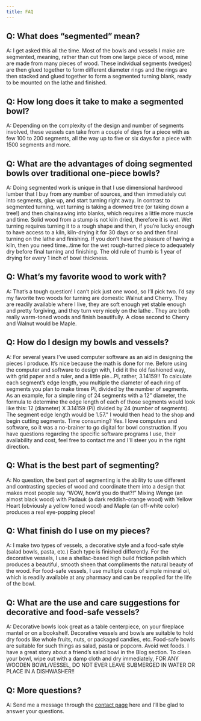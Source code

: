 ```yaml
---
title: FAQ
---
```

## Q: What does “segmented” mean?

A: I get asked this all the time. Most of the bowls and vessels I make are segmented, meaning, rather than cut from one large piece of wood, mine are made from many pieces of wood. These individual segments (wedges) are then glued together to form different diameter rings and the rings are then stacked and glued together to form a segmented turning blank, ready to be mounted on the lathe and finished.

## Q: How long does it take to make a segmented bowl?

A: Depending on the complexity of the design and number of segments involved, these vessels can take from a couple of days for a piece with as few 100 to 200 segments, all the way up to five or six days for a piece with 1500 segments and more.

## Q: What are the advantages of doing segmented bowls over traditional one-piece bowls?

A: Doing segmented work is unique in that I use dimensional hardwood lumber that I buy from any number of sources, and then immediately cut into segments, glue up, and start turning right away. In contrast to segmented turning, wet turning is taking a downed tree (or taking down a tree!) and then chainsawing into blanks, which requires a little more muscle and time. Solid wood from a stump is not kiln dried, therefore it is wet. Wet turning requires turning it to a rough
shape and then, if you’re lucky enough to have access to a kiln, kiln-drying it for 30 days or so and then final turning
on the lathe and finishing. If you don’t have the pleasure of having a kiln, then you need time…time for the wet
rough-turned piece to adequately dry before final turning and finishing. The old rule of thumb is 1 year of drying for
every 1 inch of bowl thickness.

## Q: What’s my favorite wood to work with?

A: That’s a tough question! I can’t pick just one wood, so I’ll pick two. I’d say my favorite two woods for turning are domestic Walnut and Cherry. They are readily available where I live, they are soft enough yet stable enough and pretty forgiving, and they turn very nicely on the lathe . They are both really warm-toned woods and finish beautifully. A close second to Cherry and Walnut would be Maple.

## Q: How do I design my bowls and vessels?

A: For several years I’ve used computer software as an aid in designing the pieces I produce. It’s nice because the math is done for me. Before using the computer and software to design with, I did it the old fashioned way, with grid paper and a ruler, and a little pie…Pi, rather, 3.14159!! To calculate each segment’s edge length, you multiple the diameter of each ring of segments you plan to make times Pi, divided by the number of segments. As an example, for a simple ring
of 24 segments with a 12” diameter, the formula to determine the edge length of each of those segments would look like
this: 12 (diameter) X 3.14159 (Pi) divided by 24 (number of segments). The segment edge length would be 1.57."  I would then head to the shop and begin cutting segments. Time consuming? Yes. I love computers and software, so it was a no-brainer to go digital for bowl
construction.  If you have questions regarding the specific software programs I use, their availability and cost, feel free to contact me and I'll steer you in the right direction.

## Q: What is the best part of segmenting?

A: No question, the best part of segmenting is the ability to use different and contrasting species of wood and coordinate them into a design that makes most people say “WOW, how’d you do that?!” Mixing Wenge (an almost black wood) with Padauk (a dark reddish-orange wood) with Yellow Heart (obviously a yellow toned wood) and Maple (an off-white color) produces a real eye-popping piece!

## Q: What finish do I use on my pieces?

A: I make two types of vessels, a decorative style and a food-safe style (salad bowls, pasta, etc.) Each type is finished differently. For the decorative vessels, I use a shellac-based high build friction polish which produces a beautiful, smooth sheen that compliments the natural beauty of the wood. For food-safe vessels, I use multiple coats of simple
mineral oil, which is readily available at any pharmacy and can be reapplied for the life of the bowl.

## Q: What are the use and care suggestions for decorative and food-safe vessels?

A: Decorative bowls look great as a table centerpiece, on your fireplace mantel or on a bookshelf. Decorative vessels and bowls are suitable to hold dry foods like whole fruits, nuts, or packaged candies, etc. Food-safe bowls are suitable for such things as salad, pasta or popcorn. Avoid wet foods. I have a great story about a friend’s salad bowl in the Blog section. To clean your bowl, wipe out with a damp cloth and dry immediately, FOR ANY WOODEN BOWL/VESSEL, DO NOT
EVER LEAVE SUBMERGED IN WATER OR PLACE IN A DISHWASHER!!

## Q: More questions?

A: Send me a message through the [contact page](/contact) here and I’ll be glad to answer your questions.